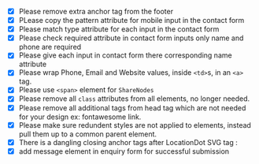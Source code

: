 - [x] Please remove extra anchor tag from the footer
- [x] PLease copy the pattern attribute for mobile input in the contact form
- [x] Please match type attribute for each input in the contact form
- [x] Please check required attribute in contact form inputs only name and phone are required
- [x] Please give each input in contact form there corresponding name attribute
- [x] Please wrap Phone, Email and Website values, inside `<td>`s, in an `<a>` tag.
- [x] Please use `<span>` element for `ShareNodes`
- [x] Please remove all `class` attributes from all elements, no longer needed.
- [x] Please remove all additional tags from head tag which are not needed for your design ex: fontawesome link.
- [x] Please make sure redundent styles are not applied to elements, instead pull them up to a common parent element.
- [x] There is a dangling closing anchor tags after LocationDot SVG tag :
- [x] add message element in enquiry form for successful submission
